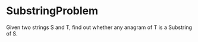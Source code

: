 # SubstringProblem
Given two strings S and T, find out whether any anagram of T is a Substring of S.
